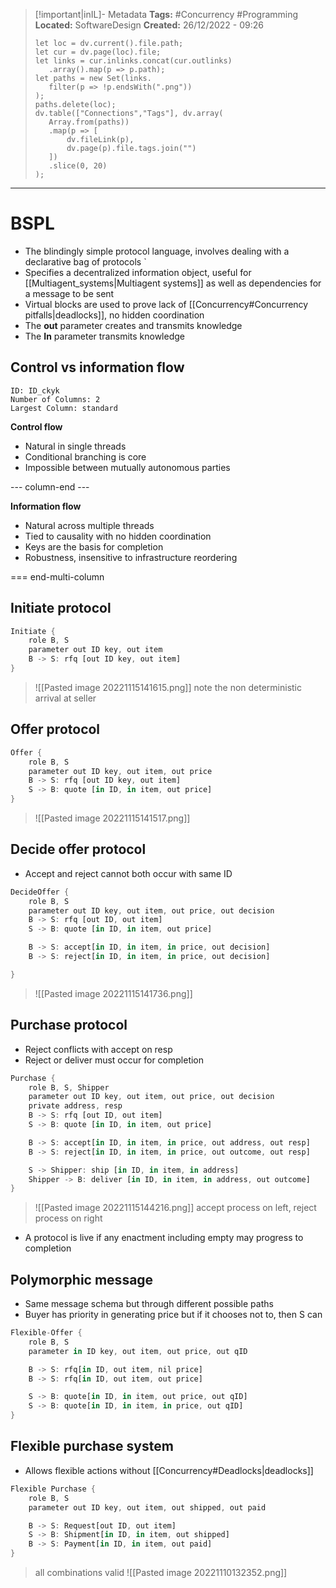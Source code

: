 > [!important|inIL]- Metadata
> **Tags:** #Concurrency #Programming 
> **Located:** SoftwareDesign
> **Created:** 26/12/2022 - 09:26
> ```dataviewjs
>let loc = dv.current().file.path;
>let cur = dv.page(loc).file;
>let links = cur.inlinks.concat(cur.outlinks)
>    .array().map(p => p.path);
>let paths = new Set(links.
>    filter(p => !p.endsWith(".png"))
>);
>paths.delete(loc);
>dv.table(["Connections","Tags"], dv.array(
>    Array.from(paths))
>    .map(p => [
>        dv.fileLink(p),
>        dv.page(p).file.tags.join("")
>    ])
>    .slice(0, 20)
>);
> ```

___
# BSPL


 - The blindingly simple protocol language, involves dealing with a declarative bag of protocols `
- Specifies a decentralized information object, useful for [[Multiagent_systems|Multiagent systems]] as well as dependencies for a message to be sent
- Virtual blocks are used to prove lack of [[Concurrency#Concurrency pitfalls|deadlocks]], no hidden coordination
- The **out** parameter creates and transmits knowledge
- The **In** parameter transmits knowledge

## Control vs information flow


```start-multi-column
ID: ID_ckyk
Number of Columns: 2
Largest Column: standard
```

**Control flow**
- Natural in single threads
- Conditional branching is core
- Impossible between mutually autonomous parties

--- column-end ---

**Information flow**
- Natural across multiple threads
- Tied to causality with no hidden coordination
- Keys are the basis for completion
- Robustness, insensitive to infrastructure reordering

=== end-multi-column

## Initiate protocol
```rust
Initiate {
    role B, S
    parameter out ID key, out item
    B -> S: rfq [out ID key, out item]
}
```

> ![[Pasted image 20221115141615.png]] note the non deterministic arrival at seller

## Offer protocol
```rust
Offer {
    role B, S
    parameter out ID key, out item, out price
    B -> S: rfq [out ID key, out item]
    S -> B: quote [in ID, in item, out price]
}
```

> ![[Pasted image 20221115141517.png]]

## Decide offer protocol
- Accept and reject cannot both occur with same ID
```rust
DecideOffer {
    role B, S
    parameter out ID key, out item, out price, out decision
    B -> S: rfq [out ID, out item]
    S -> B: quote [in ID, in item, out price]

    B -> S: accept[in ID, in item, in price, out decision]
    B -> S: reject[in ID, in item, in price, out decision]

}
```

> ![[Pasted image 20221115141736.png]]

## Purchase protocol
- Reject conflicts with accept on resp
- Reject or deliver must occur for completion
```rust
Purchase {
    role B, S, Shipper
    parameter out ID key, out item, out price, out decision
    private address, resp
    B -> S: rfq [out ID, out item]
    S -> B: quote [in ID, in item, out price]

    B -> S: accept[in ID, in item, in price, out address, out resp]
    B -> S: reject[in ID, in item, in price, out outcome, out resp]

    S -> Shipper: ship [in ID, in item, in address]
    Shipper -> B: deliver [in ID, in item, in address, out outcome]
}
```

> ![[Pasted image 20221115144216.png]] accept process on left, reject process on right

- A protocol is live if any enactment including empty may progress to completion
## Polymorphic message
- Same message schema but through different possible paths
- Buyer has priority in generating price but if it chooses not to, then S can
```rust
Flexible-Offer {
    role B, S
    parameter in ID key, out item, out price, out qID

    B -> S: rfq[in ID, out item, nil price]
    B -> S: rfq[in ID, out item, out price]

    S -> B: quote[in ID, in item, out price, out qID]
    S -> B: quote[in ID, in item, in price, out qID]
}
```

## Flexible purchase system
- Allows flexible actions without [[Concurrency#Deadlocks|deadlocks]]
```rust
Flexible Purchase {
    role B, S
    parameter out ID key, out item, out shipped, out paid

    B -> S: Request[out ID, out item]
    S -> B: Shipment[in ID, in item, out shipped]
    B -> S: Payment[in ID, in item, out paid]
}
```

> all combinations valid ![[Pasted image 20221110132352.png]]


